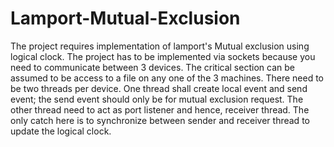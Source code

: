 # Lamport-Mutual-Exclusion

The project requires implementation of lamport's Mutual exclusion using logical clock. The project has to be implemented via sockets because you need to communicate between 3 devices. The critical section can be assumed to be access to a file on any one of the 3 machines. There need to be two threads per device. One thread shall create local event and send event; the send event should only be for mutual exclusion request. The other thread need to act as port listener and hence, receiver thread. The only catch here is to synchronize between sender and receiver thread to update the logical clock. 
